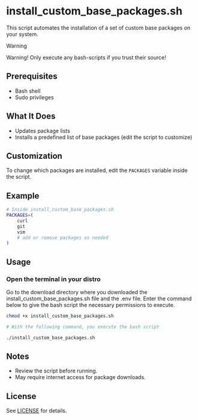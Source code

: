 # install_custom_base_packages.sh

This script automates the installation of a set of custom base packages on your system.

> [!WARNING]
> Warning! Only execute any bash-scripts if you trust their source!

## Prerequisites

- Bash shell
- Sudo privileges

## What It Does

- Updates package lists
- Installs a predefined list of base packages (edit the script to customize)

## Customization

To change which packages are installed, edit the `PACKAGES` variable inside the script.

## Example

```bash
# Inside install_custom_base_packages.sh
PACKAGES=(
    curl
    git
    vim
    # add or remove packages as needed
)
```
## Usage

### Open the terminal in your distro

Go to the download directory where you downloaded the install_custom_base_packages.sh file and the .env file.
Enter the command below to give the bash script the necessary permissions to execute.

```bash
chmod +x install_custom_base_packages.sh

# With the following command, you execute the bash script

./install_custom_base_packages.sh
```

## Notes

- Review the script before running.
- May require internet access for package downloads.

## License

See [LICENSE](../LICENSE) for details.